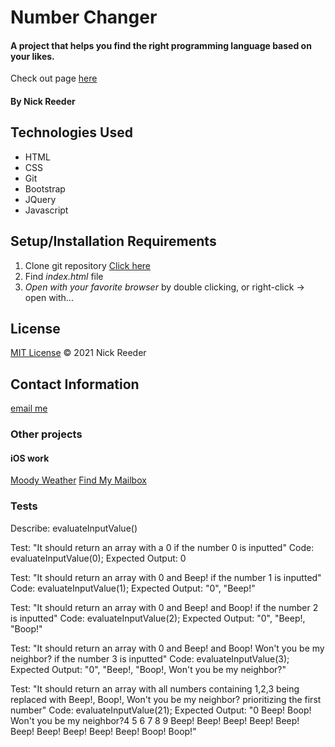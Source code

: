 # Number Changer

#### A project that helps you find the right programming language based on your likes.

Check out page [here]()

#### By Nick Reeder

## Technologies Used

* HTML
* CSS
* Git
* Bootstrap
* JQuery
* Javascript

## Setup/Installation Requirements

1. Clone git repository [Click here](https://github.com/reeder32/number-changer.git)
2. Find _index.html_ file
3. _Open with your favorite browser_ by double clicking, or right-click -> open with...



## License

[MIT License](https://opensource.org/licenses/MIT)
&copy; 2021 Nick Reeder

## Contact Information

[email me](mailto:nickreeder32@gmail.com)

### Other projects

#### iOS work
[Moody Weather](https://apps.apple.com/us/app/moody-weather/id1506337317)
[Find My Mailbox](https://apps.apple.com/us/app/find-my-mailbox/id1530700085)


### Tests

Describe: evaluateInputValue()

Test: "It should return an array with a 0 if the number 0 is inputted"
Code: evaluateInputValue(0);
Expected Output: 0

Test: "It should return an array with 0 and Beep! if the number 1 is inputted"
Code: evaluateInputValue(1);
Expected Output: "0", "Beep!"

Test: "It should return an array with 0 and Beep! and Boop! if the number 2 is inputted"
Code: evaluateInputValue(2);
Expected Output: "0", "Beep!, "Boop!"

Test: "It should return an array with 0 and Beep! and Boop! Won't you be my neighbor? if the number 3 is inputted"
Code: evaluateInputValue(3);
Expected Output: "0", "Beep!, "Boop!, Won't you be my neighbor?"

Test: "It should return an array with all numbers containing 1,2,3 being replaced with Beep!, Boop!, Won't you be my neighbor? prioritizing the first number"
Code: evaluateInputValue(21);
Expected Output: "0 Beep! Boop! Won't you be my neighbor?4 5 6 7 8 9 Beep! Beep! Beep! Beep! Beep! Beep! Beep! Beep! Beep! Beep! Boop! Boop!"